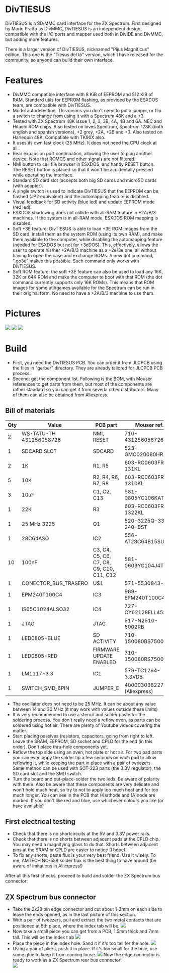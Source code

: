 # DivTIESUS
DivTIESUS is a SD/MMC card interface for the ZX Spectrum. First designed by Mario Pratto as DivMMC, DivTIESUS is an independent design, compatible with the I/O ports and mapper used both in DivIDE and DivMMC, but adding more features.

There is a larger version of DivTIESUS, nicknamed "Pijus Magnificus" edition. This one is the "Tiesus del tó" version, which I have released for the community, so anyone can build their own interface.

# Features
- DivMMC compatible interface with 8 KiB of EEPROM and 512 KiB of RAM. Standard utils for EEPROM flashing, as provided by the ESXDOS team, are compatible with DivTIESUS.
- Model autodetection. This means you don't need to put a jumper, or flip a switch to change from using it with a Spectrum 48K and a +3.
- Tested with ZX Spectrum 48K issue 1, 2, 3, 3B, 4A, 4B and 6A. NEC and Hitachi ROM chips. Also tested on Inves Spectrum, Spectrum 128K (both english and spanish versions), +2 grey, +2A, +2B and +3. Also tested on Harlequin 48K. Compatible with TK90X also.
- It uses its own fast clock (25 MHz). It does not need the CPU clock at all.
- Rear expansion port continuation, allowing the user to plug another device. Note that ROMCS and other signals are not filtered.
- NMI button to call file browser in ESXDOS, and handy RESET button. The RESET button is placed so that it won't be accidentally pressed while operating the interface.
- Standard SD card slot (accepts both big SD cards and microSD cards (with adapter).
- A single switch is used to indicate DivTIESUS that the EEPROM can be flashed (JP2 equivalent) and the automapping feature is disabled.
- Visual feedback for SD activity (blue led) and update EEPROM mode (red led).
- ESXDOS shadowing does not collide with all-RAM feature in +2A/B/3 machines. If the system is in all-RAM mode, ESXDOS ROM mapping is disabled.
- Soft +3E feature: DivTIESUS is able to load +3E ROM images from the SD card, install them as the system ROM (using its own RAM), and make them available to the computer, while disabling the automapping feature (needed for ESXDOS but not for +3eDOS). This, effectively, allows the user to operate his/her +2A/B/3 machine as a +2e/3e one, all without having to open the case and exchange ROMs. A new dot command, ".go3e" makes this possible. Such command only works with DivTIESUS.
- Soft ROM feature: the soft +3E feature can also be used to load any 16K, 32K or 64K ROM and make the computer to boot with that ROM (the dot command currently supports only 16K ROMs). This means that ROM images for some util/games available for the Spectrum can be run in their original form. No need to have a +2A/B/3 machine to use them.

# Pictures
![](img/divtiesus_front.jpg)
![](img/divtiesus_back.jpg)
![](img/divtiesus_zxbus_connector_detail.jpg)

# Build
- First, you need the DivTIESUS PCB. You can order it from JLCPCB using the files in "gerber" directory. They are already tailored for JLCPCB PCB process.
- Second: get the component list. Following is the BOM, with Mouser references to get parts from them, but most of the components are rather standard so you can get it from severla other distributors. Many of them can also be obtained from Aliexpress.

## Bill of materials
|Qty|Value|PCB part|Mouser ref.|
| ------------ | ------------ | ------------ | ------------ |
|2|WS-TATU-TH 431256058726|NMI, RESET|710-431256058726|
|1|SDCARD SLOT|SDCARD|523-GMC020080HR|
|2|1K|R1, R5|603-RC0603FR-131KL|
|5|10K|R2, R4, R6, R7, R8|603-RC0603FR-1310KL|
|3|10uF|C1, C2, C13|581-0805YC106KAT2A|
|1|22K|R3|603-RC0603FR-1322KL|
|1|25 MHz 3225|Q1|520-3225Q-33-240-BST|
|1|28C64ASO|IC2|556-AT28C64B15SU|
|10|100nF|C3, C4, C5, C6, C7, C8, C9, C10, C11, C12|581-0603YC104J4T4A|
|1|CONECTOR_BUS_TRASERO|U$1|571-5530843-6|
|1|EPM240T100C4|IC3|989-EPM240T100C4|
|1|IS65C1024ALSO32|IC4|727-CY62128ELL45SXIT|
|1|JTAG|JTAG|517-N2510-6002RB|
|1|LED0805-BLUE|SD ACTIVITY|710-150080BS75000|
|1|LED0805-RED|FIRMWARE UPDATE ENABLED|710-150080RS75000|
|1|LM1117-3.3|IC1|579-TC1264-3.3VDB|
|1|SWITCH_SMD_6PIN|JUMPER_E|4000030382277 (Aliexpress)|

- The oscillator does not need to be 25 MHz. It can be about any value between 14 and 30 MHz (it may work with values outside these limits)
- It is very recommended to use a stencil and solder paste for the soldering process. You don't really need a reflow oven, as parts can be soldered using hot air. There are plenty of Youtube videos covering the matter.
- Start placing passives (resistors, capacitors, going from right to left. Leave the SRAM, EEPROM, SD socket and CPLD for the end (in this order). Don't place thru-hole components yet.
- Reflow the top side using an oven, hot plate or hot air. For two pad parts you can even appy the solder tip a few seconds on each pad to allow reflowing it, while keeping the part in place with a pair of tweezers. Same method can be used with SOT-223 parts (the 3.3V regulator), the SD card slot and the SMD switch.
- Turn the board and put-place-solder the two leds. Be aware of polarity with them. Also be aware that these components are very delicate and won't hold much heat, so try to not to apply too much heat and for too much longer. You can see in the PCB that (K)athode and (A)node are marked. If you don't like red and blue, use whichever colours you like (or have available)

## First electrical testing
- Check that there is no shortcircuits at the 5V and 3.3V power rails.
- Check that there is no shorts between adjacent pads at the CPLD chip. You may need a magnifying glass to do that. Shorts between adjacent pins at the SRAM or CPLD are easier to notice (I hope).
- To fix any shorts, paste flux is your very best friend. Use it wisely. To me, AMTECH NC-559 solder flux is the best thing to have around (be aware of imitations in Aliexpress!)

After all this first checks, proceed to build and solder the ZX Spectrum bus connector:

## ZX Spectrum bus connector
- Take the 2x28 pin edge connector and cut about 1-2mm on each side to leave the ends opened, as in the last picture of this section.
- With a pair of tweezers, pull and extract the two metal contacts that are positioned at 5th place, where the index tab will be.
![](img/zxconn_1.jpg)
- Now take a small piece you can get from a PCB, 1.5mm thick and 7mm tall. This will be the index t ab
![](img/zxconn_2.jpg)
- Place the piece in the index hole. Sand it if it's too tall for the hole.
![](img/zxconn_3.jpg)
- Using a pair of pliers, push it in place. If it's too small for the hole, use some glue to keep it from coming loose.
![](img/zxconn_4.jpg)
Now the edge connector is ready to work as a ZX Spectrum rear bus connector!                                                      
![](img/zxconn_5.jpg)
